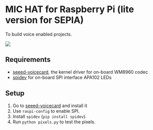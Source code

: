 MIC HAT for Raspberry Pi (lite version for SEPIA)
=================================================

To build voice enabled projects.

[![](https://github.com/SeeedDocument/MIC_HATv1.0_for_raspberrypi/blob/master/img/mic_hatv1.0.png?raw=true)](https://www.seeedstudio.com/ReSpeaker-2-Mics-Pi-HAT-p-2874.html)


## Requirements
+ [seeed-voicecard](https://github.com/respeaker/seeed-voicecard), the kernel driver for on-board WM8960 codec
+ [spidev](https://pypi.python.org/pypi/spidev) for on-board SPI interface APA102 LEDs

## Setup
1. Go to [seeed-voicecard](https://github.com/respeaker/seeed-voicecard) and install it
2. Use `raspi-config` to enable SPI.
3. Install `spidev` (`pip install spidev`).
4. Run `python pixels.py` to test the pixels.
